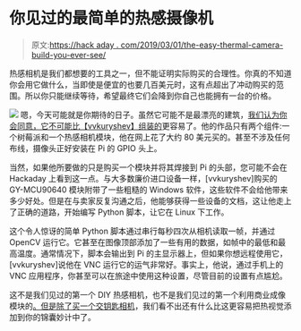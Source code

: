 # 你见过的最简单的热感摄像机

> 原文:[https://hack aday . com/2019/03/01/the-easy-thermal-camera-build-you-ever-see/](https://hackaday.com/2019/03/01/the-easiest-thermal-camera-build-youll-ever-see/)

热感相机是我们都想要的工具之一，但不能证明实际购买的合理性。你真的不知道你会用它做什么，当即使是便宜的也要几百美元时，这有点超出了冲动购买的范围。所以你只能继续等待，希望最终它们会降到你自己也能拥有一台的价格。

[![](../Images/da6c2cf034746f1feb6646527c852d6f.png)](https://hackaday.com/wp-content/uploads/2019/02/easytherm_detail-1.png) 嗯，今天可能就是你期待的日子。虽然它可能不是最漂亮的建筑，[我们认为你会同意，它不可能比【vvkuryshev】组装的](https://habr.com/en/post/441050/)更容易了。他的作品只有两个组件:一个树莓派和一个热感相机模块，他在网上花了大约 80 美元买的。甚至不涉及任何布线，摄像头正好安装在 Pi 的 GPIO 头上。

当然，如果他所要做的只是购买一个模块并将其焊接到 Pi 的头部，您可能不会在 Hackaday 上看到这一点。与大多数廉价进口设备一样，[vvkuryshev]购买的 GY-MCU90640 模块附带了一些粗糙的 Windows 软件，这些软件不会给他带来多少好处。但是在与卖家反复沟通之后，他能够获得一些设备的文档，这让他走上了正确的道路，开始编写 Python 脚本，让它在 Linux 下工作。

这个令人惊讶的简单 Python 脚本通过串行每秒四次从相机读取一帧，并通过 OpenCV 运行它。它甚至在图像顶部添加了一些有用的数据，如帧中的最低和最高温度。通常情况下，脚本会输出到 Pi 的主显示器上，但如果你想远程使用它，[vvkuryshev]说他在 VNC 运行它的运气非常好。事实上，他说，通过手机上的 VNC 应用程序，你甚至可以在旅途中使用这种设置，尽管目前的设置有点尴尬。

这不是我们见过的第一个 DIY 热感相机，也不是我们见过的第一个利用商业成像模块的[。但是](https://hackaday.com/2018/06/08/who-said-thermal-cameras-werent-accessible-to-the-masses/)[除了买一个交钥匙相机](https://hackaday.com/2018/11/07/teardown-of-a-relatively-cheap-thermal-camera/)，我们看不出还有什么比这更容易把热视觉添加到你的锦囊妙计中了。